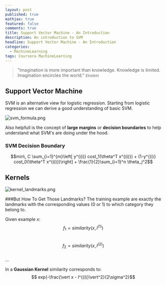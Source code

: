 ```yaml
---
layout: post
published: true
mathjax: true
featured: false
comments: true
title: Support Vector Machine - An Introduction
description: An introduction to SVM
headline: Support Vector Machine - An Introduction
categories:
  - MachineLearning
tags: Coursera MachineLearning
---
```

>&quot;Imagination is more important than knowledge. Knowledge is limited. Imagination encircles the world.&quot;
><small><cite title="Einstein">Einstein</cite></small>

## Support Vector Machine
SVM is an alternative view for logistic regression. Starting from logistic regression we can derive a good understanding of basic SVM.

![svm_formula.png]({{site.baseurl}}/images/posts/SupportVectorMachine_AnIntroduction/svm_formula.png)

Also helpfull is the concept of **large margins** or **decision boundaries** to help understand what SVM's are doing under the hood.

### SVM Decision Boundary
$$min\, C \sum_{i=1}^{m}\left[ y^{(i)} cost_1(\theta^T x^{(i)}) + (1-y^{(i)} cost_0(\theta^T x^{(i)})\right] + \frac{1}{2}\sum_{i=1}^n \theta_j^2$$

## Kernels
![kernel_landmarks.png]({{site.baseurl}}/images/posts/SupportVectorMachine_AnIntroduction/kernel_landmarks.png)

###But How To Get Those Landmarks?
The training example are exactly the landmarks with the corresponding values (0 or 1) to which category they belong to.

Given example *x*:
$$ f_1 = similarity(x,l^{(1)})$$ <br>
$$ f_2 = similarity(x,l^{(2)})$$ <br>
... <br>

In a **Gaussian Kernel** similarity corresponds to: $$ exp(-\frac{\vert x - l^{(i)}\vert^2}{2\sigma^2}$$